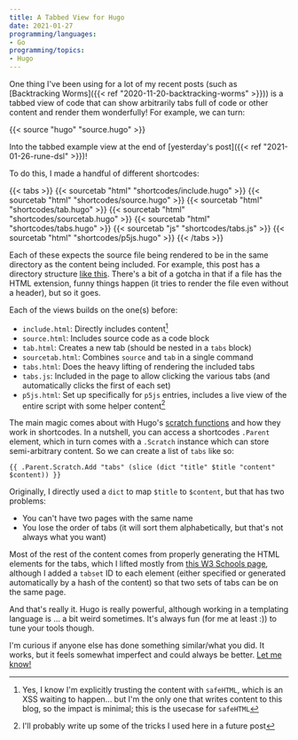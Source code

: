 ```yaml
---
title: A Tabbed View for Hugo
date: 2021-01-27
programming/languages:
- Go
programming/topics:
- Hugo
---
```

One thing I've been using for a lot of my recent posts (such as [Backtracking Worms]({{< ref "2020-11-20-backtracking-worms" >}})) is a tabbed view of code that can show arbitrarily tabs full of code or other content and render them wonderfully! For example, we can turn:

{{< source "hugo" "source.hugo" >}}

Into the tabbed example view at the end of [yesterday's post]({{< ref "2021-01-26-rune-dsl" >}})!

To do this, I made a handful of different shortcodes:

{{< tabs >}}
    {{< sourcetab "html" "shortcodes/include.hugo" >}}
    {{< sourcetab "html" "shortcodes/source.hugo" >}}
    {{< sourcetab "html" "shortcodes/tab.hugo" >}}
    {{< sourcetab "html" "shortcodes/sourcetab.hugo" >}}
    {{< sourcetab "html" "shortcodes/tabs.hugo" >}}
    {{< sourcetab "js" "shortcodes/tabs.js" >}}
    {{< sourcetab "html" "shortcodes/p5js.hugo" >}}
{{< /tabs >}}

Each of these expects the source file being rendered to be in the same directory as the content being included. For example, this post has a directory structure [like this](https://github.com/jpverkamp/blog/tree/master/content/programming/2021/2021-01-27-a-tabbed-view-for-hugo). There's a bit of a gotcha in that if a file has the HTML extension, funny things happen (it tries to render the file even without a header), but so it goes. 

Each of the views builds on the one(s) before:

* `include.html`: Directly includes content[^xss] 
* `source.html`: Includes source code as a code block
* `tab.html`: Creates a new tab (should be nested in a `tabs` block)
* `sourcetab.html`: Combines `source` and `tab` in a single command
* `tabs.html`: Does the heavy lifting of rendering the included tabs
* `tabs.js`: Included in the page to allow clicking the various tabs (and automatically clicks the first of each set)
* `p5js.html`: Set up specifically for `p5js` entries, includes a live view of the entire script with some helper content[^todo]

The main magic comes about with Hugo's [scratch functions](https://gohugo.io/functions/scratch/) and how they work in shortcodes. In a nutshell, you can access a shortcodes `.Parent` element, which in turn comes with a `.Scratch` instance which can store semi-arbitrary content. So we can create a list of `tabs` like so:

```hugo
{{ .Parent.Scratch.Add "tabs" (slice (dict "title" $title "content" $content)) }}
```

Originally, I directly used a `dict` to map `$title` to `$content`, but that has two problems:

* You can't have two pages with the same name
* You lose the order of tabs (it will sort them alphabetically, but that's not always what you want)

Most of the rest of the content comes from properly generating the HTML elements for the tabs, which I lifted mostly from [this W3 Schools page](https://www.w3schools.com/howto/howto_js_tabs.asp), although I added a `tabset` ID to each element (either specified or generated automatically by a hash of the content) so that two sets of tabs can be on the same page. 

And that's really it. Hugo is really powerful, although working in a templating language is ... a bit weird sometimes. It's always fun (for me at least :)) to tune your tools though. 

I'm curious if anyone else has done something similar/what you did. It works, but it feels somewhat imperfect and could always be better. [Let me know!](mailto:blog@jverkamp.com)

[^xss]: Yes, I know I'm explicitly trusting the content with `safeHTML`, which is an XSS waiting to happen... but I'm the only one that writes content to this blog, so the impact is minimal; this is the usecase for `safeHTML`
[^todo]: I'll probably write up some of the tricks I used here in a future post